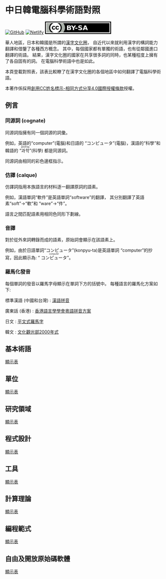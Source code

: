 中日韓電腦科學術語對照
======================

[![GitHub](https://img.shields.io/github/stars/dahlia/cjk-compsci-terms?style=social)][GitHub]
[![Netlify](https://api.netlify.com/api/v1/badges/2ae1a16c-e345-4863-90c0-080e520855a5/deploy-status)][Netlify]
[![創用CC授權條款](cc-by-sa.svg)][CC BY-SA 4.0]

華人地區，日本和韓國是所謂的[漢字文化圈]，
自近代以來就利用漢字的構詞能力翻譯和借鑒了各種西方概念。
其中，每個國家都有單獨的術語，也有從鄰國進口翻譯的術語。
結果，漢字文化圈的國家在共享很多詞的同時，也某種程度上擁有了各自固有的詞。
在電腦科學術語中也是如此。

本頁登載對照表，該表比較瞭了在漢字文化圈的各個地區中如何翻譯了電腦科學術語。

本著作係採用[創用CC姓名標示-相同方式分享4.0國際授權條款][CC BY-SA 4.0]授權。

[漢字文化圈]: https://zh.wikipedia.org/wiki/%E6%BC%A2%E5%AD%97%E6%96%87%E5%8C%96%E5%9C%88
[GitHub]: https://github.com/dahlia/cjk-compsci-terms
[Netlify]: https://app.netlify.com/sites/cjk-compsci-terms/deploys
[CC BY-SA 4.0]: https://creativecommons.org/licenses/by-sa/4.0/


<!-- TOC: 目錄 -->


例言
----

### 同源詞 <span lang="en">(cognate)</span>

同源詞指擁有同一個詞源的詞彙。

例如，英語的<q lang="en">computer</q>(電腦)和日語的
<q lang="ja">コンピュータ</q>(電腦)，漢語的<q>科學</q>和韓語的
<q lang="ko"><ruby>과<rt>gwa</rt>학<rt>hag</rt></ruby></q>(科學)
都是同源詞。

同源詞由相同的彩色邊框指示。

### 仿譯 <span lang="fr">(calque)</span>

仿譯詞指用本族語言的材料逐一翻譯原詞的語素。

例如，漢語單詞<q>軟件</q>是英語單詞<q lang="en">software</q>的翻譯，
其分別翻譯了英語素<q lang="en">soft</q>→<q>軟</q>和
<q lang="en">ware</q>→<q>件</q>。

語言之間匹配語素用相同色同形下劃線。

### 音譯

對於從外來詞轉錄而成的語素，原始詞會顯示在該語素上。

例如，由於日語單詞<q lang="ja">コンピュータ</q>(konpyu-ta)是英語單詞
<q lang="en">computer</q>的抄寫，因此顯示為: <q lang="ja">
<ruby>コンピュータ<rt lang="en">computer</rt></ruby></q>。

### 羅馬化發音

每個單詞的發音以羅馬字母顯示在單詞下方的括號中。 每種語言的羅馬化方案如下:

標準漢語 (中國和台灣)
:   [漢語拼音]

廣東話 (香港)
:   [香港語言學學會粵語拼音方案][粵拼]

日文
:   [平文式羅馬字]

韓文
:   [文化觀光部2000年式]

[漢語拼音]: https://zh.wikipedia.org/wiki/%E6%B1%89%E8%AF%AD%E6%8B%BC%E9%9F%B3
[粵拼]: https://zh.wikipedia.org/wiki/%E9%A6%99%E6%B8%AF%E8%AA%9E%E8%A8%80%E5%AD%B8%E5%AD%B8%E6%9C%83%E7%B2%B5%E8%AA%9E%E6%8B%BC%E9%9F%B3%E6%96%B9%E6%A1%88
[平文式羅馬字]: https://zh.wikipedia.org/wiki/%E5%B9%B3%E6%96%87%E5%BC%8F%E7%BD%97%E9%A9%AC%E5%AD%97
[文化觀光部2000年式]: https://zh.wikipedia.org/wiki/%E6%96%87%E5%8C%96%E8%A7%82%E5%85%89%E9%83%A82000%E5%B9%B4%E5%BC%8F


基本術語
--------

[顯示表](tables/basic.yaml)


單位
----

[顯示表](tables/units.yaml)


研究領域
--------

[顯示表](tables/studies.yaml)


程式設計
--------

[顯示表](tables/programming.yaml)


工具
----

[顯示表](tables/tools.yaml)


計算理論
--------

[顯示表](tables/theory-comp.yaml)


編程範式
--------

[顯示表](tables/paradigms.yaml)


自由及開放原始碼軟體
--------------------

[顯示表](tables/foss.yaml)
